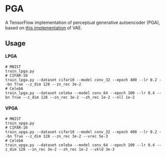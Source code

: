 # PGA
A TensorFlow implementation of perceptual generative autoencoder (PGA), based on [this implementation](https://github.com/LynnHo/VAE-Tensorflow) of VAE.
## Usage
#### LPGA
```
# MNIST
train_lpga.py
# CIFAR-10
train_lpga.py --dataset cifar10 --model conv_32 --epoch 400 --lr 0.2 --bn True --z_dim 128 --zn_rec 3e-2
# CelebA
train_lpga.py --dataset celeba --model conv_64 --epoch 100 --lr 0.4 --bn True --z_dim 128 --zn_rec 3e-2 --zh_rec 1e-2 --nll 1e-2
```
#### VPGA
```
# MNIST
train_vpga.py
# CIFAR-10
train_vpga.py --dataset cifar10 --model conv_32 --epoch 400 --lr 0.2 --bn True --z_dim 128 --zn_rec 3e-2 --vrec 5e-3
# CelebA
train_vpga.py --dataset celeba --model conv_64 --epoch 100 --lr 0.4 --z_dim 128 --zn_rec 3e-2 --zh_rec 1e-2 --vkld 3e-3
```
